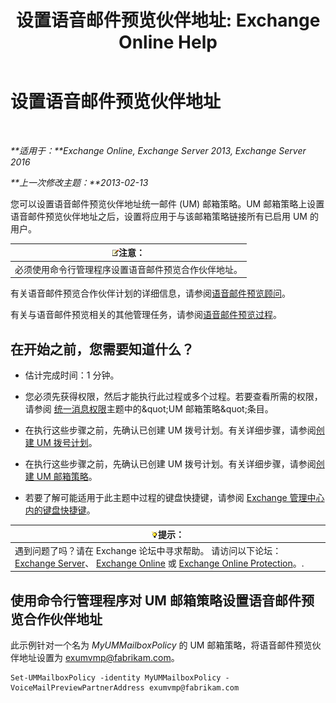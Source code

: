 ﻿---
title: '设置语音邮件预览伙伴地址: Exchange Online Help'
TOCTitle: 设置语音邮件预览伙伴地址
ms:assetid: 57fbed1e-1b14-4939-95e6-ef7c072f32a9
ms:mtpsurl: https://technet.microsoft.com/zh-cn/library/Ff630917(v=EXCHG.150)
ms:contentKeyID: 51408227
ms.date: 05/23/2018
mtps_version: v=EXCHG.150
ms.translationtype: MT
---

# 设置语音邮件预览伙伴地址

 

_**适用于：**Exchange Online, Exchange Server 2013, Exchange Server 2016_

_**上一次修改主题：**2013-02-13_

您可以设置语音邮件预览伙伴地址统一邮件 (UM) 邮箱策略。UM 邮箱策略上设置语音邮件预览伙伴地址之后，设置将应用于与该邮箱策略链接所有已启用 UM 的用户。

<table>
<thead>
<tr class="header">
<th><img src="images/Bb124558.note(EXCHG.150).gif" title="注意" alt="注意" />注意：</th>
</tr>
</thead>
<tbody>
<tr class="odd">
<td>必须使用命令行管理程序设置语音邮件预览合作伙伴地址。</td>
</tr>
</tbody>
</table>


有关语音邮件预览合作伙伴计划的详细信息，请参阅[语音邮件预览顾问](voice-mail-preview-advisor-exchange-2013-help.md)。

有关与语音邮件预览相关的其他管理任务，请参阅[语音邮件预览过程](voice-mail-preview-procedures-exchange-2013-help.md)。

## 在开始之前，您需要知道什么？

  - 估计完成时间：1 分钟。

  - 您必须先获得权限，然后才能执行此过程或多个过程。若要查看所需的权限，请参阅 [统一消息权限](unified-messaging-permissions-exchange-2013-help.md)主题中的\&quot;UM 邮箱策略\&quot;条目。

  - 在执行这些步骤之前，先确认已创建 UM 拨号计划。有关详细步骤，请参阅[创建 UM 拨号计划](create-a-um-dial-plan-exchange-2013-help.md)。

  - 在执行这些步骤之前，先确认已创建 UM 拨号计划。有关详细步骤，请参阅[创建 UM 邮箱策略](create-a-um-mailbox-policy-exchange-2013-help.md)。

  - 若要了解可能适用于此主题中过程的键盘快捷键，请参阅 [Exchange 管理中心内的键盘快捷键](keyboard-shortcuts-in-the-exchange-admin-center-exchange-online-protection-help.md)。

<table>
<thead>
<tr class="header">
<th><img src="images/Bb124558.tip(EXCHG.150).gif" title="提示" alt="提示" />提示：</th>
</tr>
</thead>
<tbody>
<tr class="odd">
<td>遇到问题了吗？请在 Exchange 论坛中寻求帮助。 请访问以下论坛：<a href="https://go.microsoft.com/fwlink/p/?linkid=60612">Exchange Server</a>、 <a href="https://go.microsoft.com/fwlink/p/?linkid=267542">Exchange Online</a> 或 <a href="https://go.microsoft.com/fwlink/p/?linkid=285351">Exchange Online Protection</a>。.</td>
</tr>
</tbody>
</table>


## 使用命令行管理程序对 UM 邮箱策略设置语音邮件预览合作伙伴地址

此示例针对一个名为 *MyUMMailboxPolicy* 的 UM 邮箱策略，将语音邮件预览伙伴地址设置为 exumvmp@fabrikam.com。

    Set-UMMailboxPolicy -identity MyUMMailboxPolicy -VoiceMailPreviewPartnerAddress exumvmp@fabrikam.com

